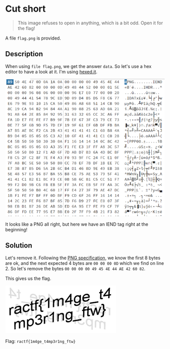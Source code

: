 # Cut short

> This image refuses to open in anything, which is a bit odd. Open it for the flag!

A file `flag.png` is provided.

## Description

When using `file flag.png`, we get the answer `data`. So let's use a hex editor to have a look at it. I'm using [hexed.it](https://hexed.it/).

![image hex](../images/short.png)

It looks like a PNG all right, but here we have an IEND tag right at the beginning!

## Solution

Let's remove it. Following the [PNG specification](https://en.wikipedia.org/wiki/Portable_Network_Graphics#File_format), we know the first 8 bytes are ok, and the next expected 4 bytes are `00 00 00 0D` which we find on line 2. So let's remove the bytes `00 00 00 00 49 45 4E 44 AE 42 60 82`.

This gives us the flag.

![flag](../images/short_flag.png)

Flag: `ractf{1m4ge_t4mp3r1ng_ftw}`